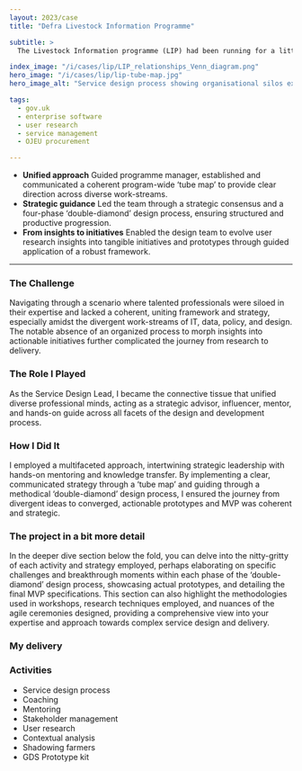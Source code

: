 ```yaml
---
layout: 2023/case
title: "Defra Livestock Information Programme"

subtitle: >
  The Livestock Information programme (LIP) had been running for a little over two years when I joined the team to lead the design of the service. Lots of work had been done, but nothing had been delivered yet, and passing Beta assessment did not seem like a possibility.

index_image: "/i/cases/lip/LIP_relationships_Venn_diagram.png"
hero_image: "/i/cases/lip/lip-tube-map.jpg"
hero_image_alt: "Service design process showing organisational silos expressed as tube lines."

tags: 
  - gov.uk
  - enterprise software
  - user research
  - service management
  - OJEU procurement

---
```


- **Unified approach** Guided programme manager, established and communicated a coherent program-wide ‘tube map’ to provide clear direction across diverse work-streams.
- **Strategic guidance** Led the team through a strategic consensus and a four-phase ‘double-diamond’ design process, ensuring structured and productive progression.
- **From insights to initiatives** Enabled the design team to evolve user research insights into tangible initiatives and prototypes through guided application of a robust framework.
  
---

### The Challenge

Navigating through a scenario where talented professionals were siloed in their expertise and lacked a coherent, uniting framework and strategy, especially amidst the divergent work-streams of IT, data, policy, and design. The notable absence of an organized process to morph insights into actionable initiatives further complicated the journey from research to delivery.

### The Role I Played

As the Service Design Lead, I became the connective tissue that unified diverse professional minds, acting as a strategic advisor, influencer, mentor, and hands-on guide across all facets of the design and development process.

### How I Did It

I employed a multifaceted approach, intertwining strategic leadership with hands-on mentoring and knowledge transfer. By implementing a clear, communicated strategy through a ‘tube map’ and guiding through a methodical ‘double-diamond’ design process, I ensured the journey from divergent ideas to converged, actionable prototypes and MVP was coherent and strategic.


### The project in a bit more detail

In the deeper dive section below the fold, you can delve into the nitty-gritty of each activity and strategy employed, perhaps elaborating on specific challenges and breakthrough moments within each phase of the ‘double-diamond’ design process, showcasing actual prototypes, and detailing the final MVP specifications. This section can also highlight the methodologies used in workshops, research techniques employed, and nuances of the agile ceremonies designed, providing a comprehensive view into your expertise and approach towards complex service design and delivery.

### My delivery



### Activities

- Service design process
- Coaching
- Mentoring
- Stakeholder management
- User research
- Contextual analysis
- Shadowing farmers
- GDS Prototype kit
